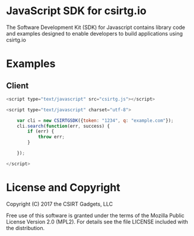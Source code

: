 # JavaScript SDK for csirtg.io

The Software Development Kit (SDK) for Javascript contains library code and examples designed to enable developers to build applications using csirtg.io


# Examples
## Client
```javascript
<script type="text/javascript" src="csirtg.js"></script>

<script type="text/javascript" charset="utf-8">

    var cli = new CSIRTGSDK({token: "1234", q: "example.com"});
    cli.search(function(err, success) {
        if (err) {
            throw err;
        }

    });

</script>
```
# License and Copyright
Copyright (C) 2017 the CSIRT Gadgets, LLC

Free use of this software is granted under the terms of the Mozilla Public License Version 2.0 (MPL2). For details see the file LICENSE included with the distribution.